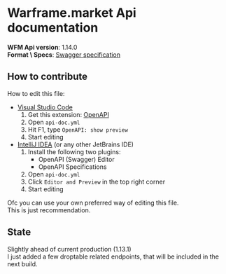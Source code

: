# Warframe.market Api documentation

**WFM Api version**: 1.14.0  
**Format \\ Specs**: [Swagger specification](https://swagger.io/docs/specification/about/)
## How to contribute

How to edit this file:
  - [Visual Studio Code](https://code.visualstudio.com/)
    1. Get this extension: [OpenAPI](https://marketplace.visualstudio.com/items?itemName=42Crunch.vscode-openapi)
    2. Open `api-doc.yml`
    3. Hit F1, type `OpenAPI: show preview`
    4. Start editing
  - [IntelliJ IDEA](https://www.jetbrains.com/idea/) (or any other JetBrains IDE)
    1. Install the following two plugins:
       - OpenAPI (Swagger) Editor
       - OpenAPI Specifications
    2. Open `api-doc.yml`
    3. Click `Editor and Preview` in the top right corner
    4. Start editing

Ofc you can use your own preferred way of editing this file.  
This is just recommendation.

## State

Slightly ahead of current production (1.13.1)  
I just added a few droptable related endpoints, that will be included in the next build.
